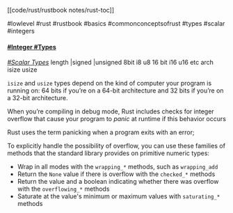 [[code/rust/rustbook notes/rust-toc]]

#lowlevel #rust #rustbook #basics #commonconceptsofrust #types #scalar #integers

#### [#Integer #Types](https://doc.rust-lang.org/book/ch03-02-data-types.html#integer-types)
*[#Scalar Types](https://doc.rust-lang.org/book/ch03-02-data-types.html#scalar-types)*
length |signed |unsigned
8bit	i8	u8
16 bit	i16 u16
etc
arch	isize	usize

`isize` and `usize` types depend on the kind of computer your program is running on: 64 bits if you’re on a 64-bit architecture and 32 bits if you’re on a 32-bit architecture.

When you’re compiling in debug mode, Rust includes checks for integer overflow that cause your program to _panic_ at runtime if this behavior occurs

Rust uses the term panicking when a program exits with an error;

To explicitly handle the possibility of overflow, you can use these families of methods that the standard library provides on primitive numeric types:

-   Wrap in all modes with the `wrapping_*` methods, such as `wrapping_add`
-   Return the `None` value if there is overflow with the `checked_*` methods
-   Return the value and a boolean indicating whether there was overflow with the `overflowing_*` methods
-   Saturate at the value's minimum or maximum values with `saturating_*` methods